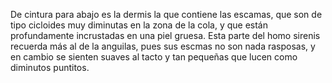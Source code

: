 De cintura para abajo es la dermis la que contiene las escamas, que son de tipo cicloides muy diminutas en la zona de la cola, y que están profundamente incrustadas en una piel gruesa. Esta parte del homo sirenis recuerda más al de la anguilas, pues sus escmas no son nada rasposas, y en cambio se sienten suaves al tacto y tan pequeñas que lucen como diminutos puntitos.

